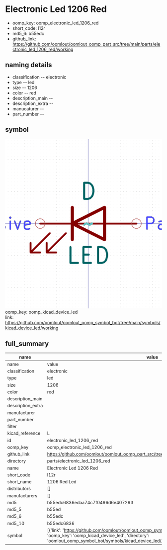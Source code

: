 # Electronic Led 1206 Red

  
* oomp_key: oomp_electronic_led_1206_red 
* short_code: l12r
* md5_6: b55edc  
* github_link: https://github.com/oomlout/oomlout_oomp_part_src/tree/main/parts/electronic_led_1206_red/working  
## naming details
* classification -- electronic
* type -- led
* size -- 1206
* color -- red
* description_main -- 
* description_extra -- 
* manucaturer -- 
* part_number -- 



## symbol

![](symbol/0/working/working_600.png)  
oomp_key: oomp_kicad_device_led  
link: https://github.com/oomlout/oomlout_oomp_symbol_bot/tree/main/symbols/kicad_device_led/working  


## full_summary
| name | value | 
| --- | --- | 
| name | value | 
| classification | electronic | 
| type | led | 
| size | 1206 | 
| color | red | 
| description_main |  | 
| description_extra |  | 
| manufacturer |  | 
| part_number |  | 
| filter |  | 
| kicad_reference | L | 
| id | electronic_led_1206_red | 
| oomp_key | oomp_electronic_led_1206_red | 
| github_link | https://github.com/oomlout/oomlout_oomp_part_src/tree/main/parts/electronic_led_1206_red/working | 
| directory | parts/electronic_led_1206_red | 
| name | Electronic Led 1206 Red | 
| short_code | l12r | 
| short_name | 1206 Red Led | 
| distributors | [] | 
| manufacturers | [] | 
| md5 | b55edc6836edaa74c7f0496d6e407293 | 
| md5_5 | b55ed | 
| md5_6 | b55edc | 
| md5_10 | b55edc6836 | 
| symbol | [{'link': 'https://github.com/oomlout/oomlout_oomp_symbol_bot/tree/main/symbols/kicad_device_led', 'oomp_key': 'oomp_kicad_device_led', 'directory': 'oomlout_oomp_symbol_bot/symbols/kicad_device_led//working/working.kicad_sym'}] | 
